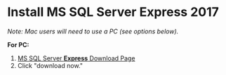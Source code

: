 # Install MS SQL Server Express 2017

*Note: Mac users will need to use a PC (see options below).*

**For PC:**
1. [MS SQL Server **Express** Download Page](https://www.microsoft.com/en-us/sql-server/sql-server-editions-express)
2. Click "download now."
